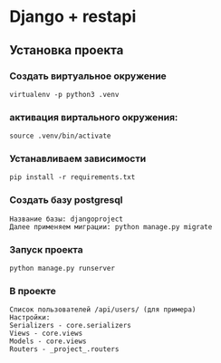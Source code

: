 # Django + restapi

## Установка проекта
### Создать виртуальное окружение
```
virtualenv -p python3 .venv
```
### активация виртального окружения:
```
source .venv/bin/activate

```
### Устанавливаем зависимости
```
pip install -r requirements.txt
```
### Создать базу postgresql
```
Название базы: djangoproject
Далее применяем миграции: python manage.py migrate
```

### Запуск проекта
```
python manage.py runserver
```

### В проекте
```
Список пользователей /api/users/ (для примера)
Настройки:
Serializers - core.serializers
Views - core.views
Models - core.views
Routers - _project_.routers
```
